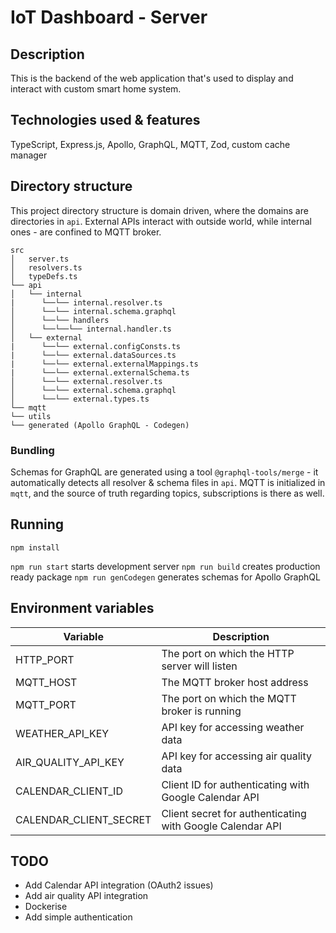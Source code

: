 # IoT Dashboard - Server

## Description

This is the backend of the web application that's used to display and interact with custom smart home system.

## Technologies used & features

TypeScript, Express.js, Apollo, GraphQL, MQTT, Zod, custom cache manager

## Directory structure

This project directory structure is domain driven, where the domains are directories in `api`. External APIs interact with outside world, while internal ones - are confined to MQTT broker.

```
src
│   server.ts
│   resolvers.ts
│   typeDefs.ts
└── api
│   └── internal
|      └──└── internal.resolver.ts
│      └──└── internal.schema.graphql
│      └──└── handlers
│      └──└──└── internal.handler.ts
│   └── external
|      └──└── external.configConsts.ts
|      └──└── external.dataSources.ts
|      └──└── external.externalMappings.ts
|      └──└── external.externalSchema.ts
│      └──└── external.resolver.ts
│      └──└── external.schema.graphql
│      └──└── external.types.ts
└── mqtt
└── utils
└── generated (Apollo GraphQL - Codegen)
```

### Bundling

Schemas for GraphQL are generated using a tool `@graphql-tools/merge` - it automatically detects all resolver & schema files in `api`. MQTT is initialized in `mqtt`, and the source of truth regarding topics, subscriptions is there as well.

## Running

`npm install`

`npm run start` starts development server
`npm run build` creates production ready package
`npm run genCodegen` generates schemas for Apollo GraphQL

## Environment variables

| Variable               | Description                                               |
| ---------------------- | --------------------------------------------------------- |
| HTTP_PORT              | The port on which the HTTP server will listen             |
| MQTT_HOST              | The MQTT broker host address                              |
| MQTT_PORT              | The port on which the MQTT broker is running              |
| WEATHER_API_KEY        | API key for accessing weather data                        |
| AIR_QUALITY_API_KEY    | API key for accessing air quality data                    |
| CALENDAR_CLIENT_ID     | Client ID for authenticating with Google Calendar API     |
| CALENDAR_CLIENT_SECRET | Client secret for authenticating with Google Calendar API |

## TODO

- Add Calendar API integration (OAuth2 issues)
- Add air quality API integration
- Dockerise
- Add simple authentication
